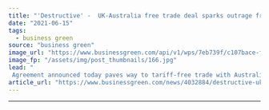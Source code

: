 ```yaml
---
title: "'Destructive' -  UK-Australia free trade deal sparks outrage from environmental groups"
date: "2021-06-15"
tags: 
  - business green
source: "business green"
image_url: "https://www.businessgreen.com/api/v1/wps/7eb739f/c107bace-fa23-4242-99c0-9b3e2943182d/5/Boris-morrison-trad-deal-photo-185x114.jpg"
image_fp: "/assets/img/post_thumbnails/166.jpg"
lead: "
 Agreement announced today paves way to tariff-free trade with Australia after 15 years which farmers and green groups warn will undermine UK standards ..."
article_url: "https://www.businessgreen.com/news/4032884/destructive-uk-australia-free-trade-deal-sparks-outrage-environmental"
---
```


---
